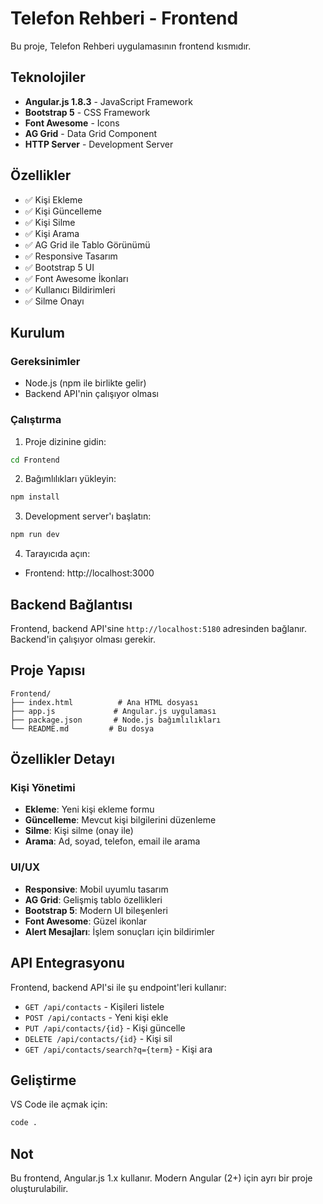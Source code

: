 # Telefon Rehberi - Frontend

Bu proje, Telefon Rehberi uygulamasının frontend kısmıdır.

## Teknolojiler

- **Angular.js 1.8.3** - JavaScript Framework
- **Bootstrap 5** - CSS Framework
- **Font Awesome** - Icons
- **AG Grid** - Data Grid Component
- **HTTP Server** - Development Server

## Özellikler

- ✅ Kişi Ekleme
- ✅ Kişi Güncelleme
- ✅ Kişi Silme
- ✅ Kişi Arama
- ✅ AG Grid ile Tablo Görünümü
- ✅ Responsive Tasarım
- ✅ Bootstrap 5 UI
- ✅ Font Awesome İkonları
- ✅ Kullanıcı Bildirimleri
- ✅ Silme Onayı

## Kurulum

### Gereksinimler

- Node.js (npm ile birlikte gelir)
- Backend API'nin çalışıyor olması

### Çalıştırma

1. Proje dizinine gidin:
```bash
cd Frontend
```

2. Bağımlılıkları yükleyin:
```bash
npm install
```

3. Development server'ı başlatın:
```bash
npm run dev
```

4. Tarayıcıda açın:
- Frontend: http://localhost:3000

## Backend Bağlantısı

Frontend, backend API'sine `http://localhost:5180` adresinden bağlanır. Backend'in çalışıyor olması gerekir.

## Proje Yapısı

```
Frontend/
├── index.html          # Ana HTML dosyası
├── app.js             # Angular.js uygulaması
├── package.json       # Node.js bağımlılıkları
└── README.md         # Bu dosya
```

## Özellikler Detayı

### Kişi Yönetimi
- **Ekleme**: Yeni kişi ekleme formu
- **Güncelleme**: Mevcut kişi bilgilerini düzenleme
- **Silme**: Kişi silme (onay ile)
- **Arama**: Ad, soyad, telefon, email ile arama

### UI/UX
- **Responsive**: Mobil uyumlu tasarım
- **AG Grid**: Gelişmiş tablo özellikleri
- **Bootstrap 5**: Modern UI bileşenleri
- **Font Awesome**: Güzel ikonlar
- **Alert Mesajları**: İşlem sonuçları için bildirimler

## API Entegrasyonu

Frontend, backend API'si ile şu endpoint'leri kullanır:

- `GET /api/contacts` - Kişileri listele
- `POST /api/contacts` - Yeni kişi ekle
- `PUT /api/contacts/{id}` - Kişi güncelle
- `DELETE /api/contacts/{id}` - Kişi sil
- `GET /api/contacts/search?q={term}` - Kişi ara

## Geliştirme

VS Code ile açmak için:

```bash
code .
```

## Not

Bu frontend, Angular.js 1.x kullanır. Modern Angular (2+) için ayrı bir proje oluşturulabilir. 